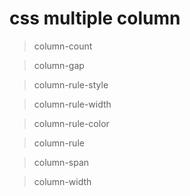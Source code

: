 # css multiple column

> column-count

> column-gap

> column-rule-style

> column-rule-width

> column-rule-color

> column-rule

> column-span

> column-width
